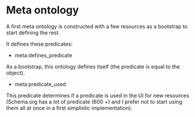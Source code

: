 # Meta ontology

A first meta ontology is constructed with a few resources as a bootstrap to start defining the rest.

It defines these predicates:

* meta:defines_predicate

As a bootstrap, this ontology defines itself (the predicate is equal to the object).

* meta:predicate_used

This predicate determines if a predicate is used in the UI for new resources (Schema.org
has a lot of predicate (600 +) and I prefer not to start using them all at once in a first
simplistic implementation).


